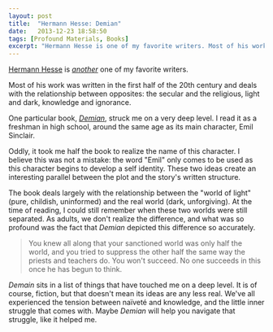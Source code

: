 ```yaml
---
layout: post
title:  "Hermann Hesse: Demian"
date:   2013-12-23 18:58:50
tags: [Profound Materials, Books]
excerpt: "Hermann Hesse is one of my favorite writers. Most of his work was written in the first half of the 20th century and deals with the relationship between opposites: the secular and the religious, light and dark, knowledge and ignorance."
---
```

[Hermann Hesse](http://en.wikipedia.org/wiki/Hermann_Hesse) is [*another*](/2013/David-Foster-Wallace:-E-Unibus-Pluram/) one of my favorite writers.

Most of his work was written in the first half of the 20th century and deals with the relationship between opposites: the secular and the religious, light and dark, knowledge and ignorance.

One particular book, [*Demian*](http://en.wikipedia.org/wiki/Demian), struck me on a very deep level. I read it as a freshman in high school, around the same age as its main character, Emil Sinclair. 

Oddly, it took me half the book to realize the name of this character. I believe this was not a mistake: the word "Emil" only comes to be used as this character begins to develop a self identity. These two ideas create an interesting parallel between the plot and the story's written structure.

The book deals largely with the relationship between the "world of light" (pure, childish, uninformed) and the real world (dark, unforgiving). At the time of reading, I could still remember when these two worlds were still separated. As adults, we don't realize the difference, and what was so profound was the fact that *Demian* depicted this difference so accurately.

> You knew all along that your sanctioned world was only half the world, and you tried to suppress the other half the same way the priests and teachers do. You won't succeed. No one succeeds in this once he has begun to think.

*Demain* sits in a list of things that have touched me on a deep level. It is of course, fiction, but that doesn't mean its ideas are any less real. We've all experienced the tension between naïveté and knowledge, and the little inner struggle that comes with. Maybe *Demian* will help you navigate that struggle, like it helped me.